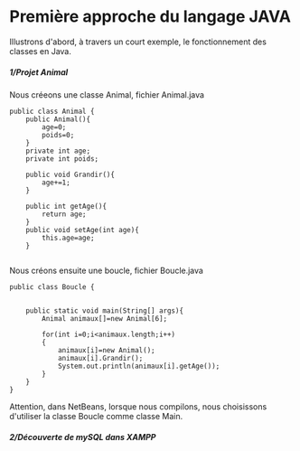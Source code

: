 # Première approche du langage JAVA

 Illustrons d'abord, à travers un court exemple, le fonctionnement des classes en Java.

##### 1/Projet Animal


Nous créeons une classe Animal, fichier Animal.java

```
public class Animal {
    public Animal(){
        age=0;
        poids=0;
    }
    private int age;
    private int poids;
    
    public void Grandir(){
        age+=1;
    }
    
    public int getAge(){
        return age;
    }
    public void setAge(int age){
        this.age=age;
    }


```


Nous créons ensuite une boucle, fichier Boucle.java

```
public class Boucle {
    
    
    public static void main(String[] args){
        Animal animaux[]=new Animal[6];
        
        for(int i=0;i<animaux.length;i++)
        {   
            animaux[i]=new Animal(); 
            animaux[i].Grandir();
            System.out.println(animaux[i].getAge());
        }
    }
}

```

Attention, dans NetBeans, lorsque nous compilons, nous choisissons d'utiliser la classe Boucle comme classe Main.


##### 2/Découverte de mySQL dans XAMPP
